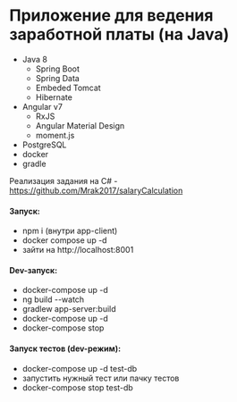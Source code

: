 # Приложение для ведения заработной платы (на Java)
+ Java 8
    + Spring Boot
    + Spring Data
    + Embeded Tomcat
    + Hibernate
+ Angular v7 
    + RxJS
    + Angular Material Design
    + moment.js 
+ PostgreSQL
+ docker
+ gradle

Реализация задания на C# - https://github.com/Mrak2017/salaryCalculation

#### Запуск:
- npm i (внутри app-client)
- docker compose up -d
- зайти на http://localhost:8001

#### Dev-запуск:
- docker-compose up -d
- ng build --watch
- gradlew app-server:build
- docker-compose up -d
- docker-compose stop

#### Запуск тестов (dev-режим):
- docker-compose up -d test-db
- запустить нужный тест или пачку тестов
- docker-compose stop test-db
